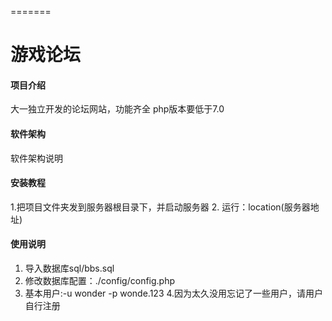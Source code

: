 
=======
# 游戏论坛

#### 项目介绍
大一独立开发的论坛网站，功能齐全
php版本要低于7.0

#### 软件架构
软件架构说明


#### 安装教程

1.把项目文件夹发到服务器根目录下，并启动服务器
2. 运行：location(服务器地址)

#### 使用说明

1. 导入数据库sql/bbs.sql
2. 修改数据库配置：./config/config.php
3. 基本用户:-u wonder -p wonde.123
4.因为太久没用忘记了一些用户，请用户自行注册



